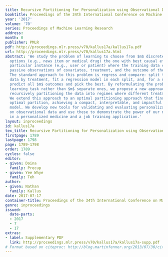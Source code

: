 ```yaml
---
title: Recursive Partitioning for Personalization using Observational Data
booktitle: Proceedings of the 34th International Conference on Machine Learning
year: '2017'
volume: '70'
series: Proceedings of Machine Learning Research
address: 
month: 0
publisher: PMLR
pdf: http://proceedings.mlr.press/v70/kallus17a/kallus17a.pdf
url: http://proceedings.mlr.press/v70/kallus17a.html
abstract: 'We study the problem of learning to choose from $m$ discrete treatment
  options (e.g., news item or medical drug) the one with best causal effect for a
  particular instance (e.g., user or patient) where the training data consists of
  passive observations of covariates, treatment, and the outcome of the treatment.
  The standard approach to this problem is regress and compare: split the training
  data by treatment, fit a regression model in each split, and, for a new instance,
  predict all $m$ outcomes and pick the best. By reformulating the problem as a single
  learning task rather than $m$ separate ones, we propose a new approach based on
  recursively partitioning the data into regimes where different treatments are optimal.
  We extend this approach to an optimal partitioning approach that finds a globally
  optimal partition, achieving a compact, interpretable, and impactful personalization
  model. We develop new tools for validating and evaluating personalization models
  on observational data and use these to demonstrate the power of our novel approaches
  in a personalized medicine and a job training application.'
layout: inproceedings
id: kallus17a
tex_title: Recursive Partitioning for Personalization using Observational Data
firstpage: 1789
lastpage: 1798
page: 1789-1798
order: 1789
cycles: false
editor:
- given: Doina
  family: Precup
- given: Yee Whye
  family: Teh
author:
- given: Nathan
  family: Kallus
date: 2017-07-17
container-title: Proceedings of the 34th International Conference on Machine Learning
genre: inproceedings
issued:
  date-parts:
  - 2017
  - 7
  - 17
extras:
- label: Supplementary PDF
  link: http://proceedings.mlr.press/v70/kallus17a/kallus17a-supp.pdf
# Format based on citeproc: http://blog.martinfenner.org/2013/07/30/citeproc-yaml-for-bibliographies/
---
```


